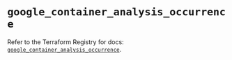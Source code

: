 # `google_container_analysis_occurrence`

Refer to the Terraform Registry for docs: [`google_container_analysis_occurrence`](https://registry.terraform.io/providers/hashicorp/google/6.4.0/docs/resources/container_analysis_occurrence).
